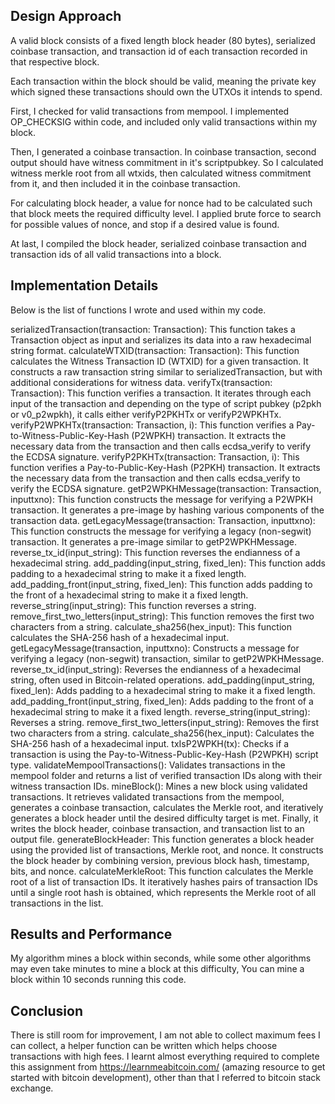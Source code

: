 ## Design Approach
A valid block consists of a fixed length block header (80 bytes), serialized coinbase transaction, and transaction id of each transaction recorded in that respective block.

Each transaction within the block should be valid, meaning the private key which signed these transactions should own the UTXOs it intends to spend.

First, I checked for valid transactions from mempool. I implemented OP_CHECKSIG within code, and included only valid transactions within my block.

Then, I generated a coinbase transaction. In coinbase transaction, second output should have witness commitment in it's scriptpubkey. So I calculated witness merkle root from all wtxids, then calculated witness commitment from it, and then included it in the coinbase transaction.

For calculating block header, a value for nonce had to be calculated such that block meets the required difficulty level. I applied brute force to search for possible values of nonce, and stop if a desired value is found.

At last, I compiled the block header, serialized coinbase transaction and transaction ids of all valid transactions into a block.

## Implementation Details
Below is the list of functions I wrote and used within my code.

serializedTransaction(transaction: Transaction): This function takes a Transaction object as input and serializes its data into a raw hexadecimal string format.
calculateWTXID(transaction: Transaction): This function calculates the Witness Transaction ID (WTXID) for a given transaction. It constructs a raw transaction string similar to serializedTransaction, but with additional considerations for witness data.
verifyTx(transaction: Transaction): This function verifies a transaction. It iterates through each input of the transaction and depending on the type of script pubkey (p2pkh or v0_p2wpkh), it calls either verifyP2PKHTx or verifyP2WPKHTx.
verifyP2WPKHTx(transaction: Transaction, i): This function verifies a Pay-to-Witness-Public-Key-Hash (P2WPKH) transaction. It extracts the necessary data from the transaction and then calls ecdsa_verify to verify the ECDSA signature.
verifyP2PKHTx(transaction: Transaction, i): This function verifies a Pay-to-Public-Key-Hash (P2PKH) transaction. It extracts the necessary data from the transaction and then calls ecdsa_verify to verify the ECDSA signature.
getP2WPKHMessage(transaction: Transaction, inputtxno): This function constructs the message for verifying a P2WPKH transaction. It generates a pre-image by hashing various components of the transaction data.
getLegacyMessage(transaction: Transaction, inputtxno): This function constructs the message for verifying a legacy (non-segwit) transaction. It generates a pre-image similar to getP2WPKHMessage.
reverse_tx_id(input_string): This function reverses the endianness of a hexadecimal string.
add_padding(input_string, fixed_len): This function adds padding to a hexadecimal string to make it a fixed length.
add_padding_front(input_string, fixed_len): This function adds padding to the front of a hexadecimal string to make it a fixed length.
reverse_string(input_string): This function reverses a string.
remove_first_two_letters(input_string): This function removes the first two characters from a string.
calculate_sha256(hex_input): This function calculates the SHA-256 hash of a hexadecimal input.
getLegacyMessage(transaction, inputtxno): Constructs a message for verifying a legacy (non-segwit) transaction, similar to getP2WPKHMessage.
reverse_tx_id(input_string): Reverses the endianness of a hexadecimal string, often used in Bitcoin-related operations.
add_padding(input_string, fixed_len): Adds padding to a hexadecimal string to make it a fixed length.
add_padding_front(input_string, fixed_len): Adds padding to the front of a hexadecimal string to make it a fixed length.
reverse_string(input_string): Reverses a string.
remove_first_two_letters(input_string): Removes the first two characters from a string.
calculate_sha256(hex_input): Calculates the SHA-256 hash of a hexadecimal input.
txIsP2WPKH(tx): Checks if a transaction is using the Pay-to-Witness-Public-Key-Hash (P2WPKH) script type.
validateMempoolTransactions(): Validates transactions in the mempool folder and returns a list of verified transaction IDs along with their witness transaction IDs.
mineBlock(): Mines a new block using validated transactions. It retrieves validated transactions from the mempool, generates a coinbase transaction, calculates the Merkle root, and iteratively generates a block header until the desired difficulty target is met. Finally, it writes the block header, coinbase transaction, and transaction list to an output file.
generateBlockHeader: This function generates a block header using the provided list of transactions, Merkle root, and nonce. It constructs the block header by combining version, previous block hash, timestamp, bits, and nonce.
calculateMerkleRoot: This function calculates the Merkle root of a list of transaction IDs. It iteratively hashes pairs of transaction IDs until a single root hash is obtained, which represents the Merkle root of all transactions in the list.

## Results and Performance
My algorithm mines a block within seconds, while some other algorithms may even take minutes to mine a block at this difficulty, 
You can mine a block within 10 seconds running this code.

## Conclusion
There is still room for improvement, I am not able to collect maximum fees I can collect, a helper function can be written which helps choose transactions with high fees. 
I learnt almost everything required to complete this assignment from https://learnmeabitcoin.com/ (amazing resource to get started with bitcoin development), other than that I referred to bitcoin stack exchange.

